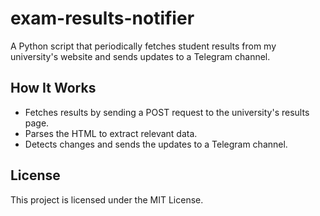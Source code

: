 # exam-results-notifier
A Python script that periodically fetches student results from my university's website and sends updates to a Telegram channel.

## How It Works

- Fetches results by sending a POST request to the university's results page.
- Parses the HTML to extract relevant data.
- Detects changes and sends the updates to a Telegram channel.

## License

This project is licensed under the MIT License.
